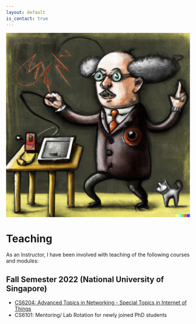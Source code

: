 ```yaml
---
layout: default
is_contact: true
---
```

![Image for the course](professor.png)  

# Teaching  

As an Instructor, I have been involved with teaching of the following courses and modules:  

## Fall Semester 2022 (National University of Singapore)

* [CS6204: Advanced Topics in Networking - Special Topics in Internet of Things](https://weiserlab.github.io/ambuj/cs6204)    
* CS6101: Mentoring/ Lab Rotation for newly joined PhD students    


